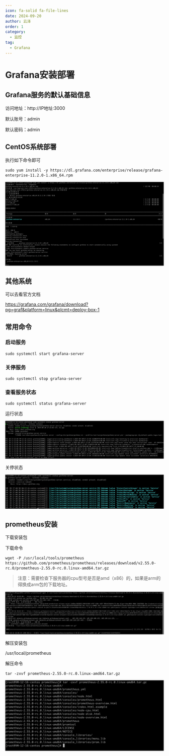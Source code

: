 ```yaml
---
icon: fa-solid fa-file-lines
date: 2024-09-20
author: 云泽
order: 1
category:
  - 监控
tag:
  - Grafana
---
```




# Grafana安装部署

## Grafana服务的默认基础信息

访问地址：http://IP地址:3000

默认账号：admin

默认密码：admin



## CentOS系统部署

执行如下命令即可

```shell
sudo yum install -y https://dl.grafana.com/enterprise/release/grafana-enterprise-11.2.0-1.x86_64.rpm
```

![image-20240920173702725](images/image-20240920173702725.png)





## 其他系统

可以去看官方文档

https://grafana.com/grafana/download?pg=graf&platform=linux&plcmt=deploy-box-1



## 常用命令

### 启动服务

```shell
sudo systemctl start grafana-server
```

### 关停服务

```shell
sudo systemctl stop grafana-server
```

### 查看服务状态

```shell
sudo systemctl status grafana-server
```

运行状态

![image-20240920174130850](images/image-20240920174130850.png)

关停状态

![image-20240920174203392](images/image-20240920174203392.png)





## prometheus安装

下载安装包

下载命令

```shell
wget -P /usr/local/tools/prometheus https://github.com/prometheus/prometheus/releases/download/v2.55.0-rc.0/prometheus-2.55.0-rc.0.linux-amd64.tar.gz
```

> 注意：需要检查下服务器的cpu型号是否是amd（x86）的，如果是arm的得换成arm包的下载地址。

![image-20241016104002653](images/image-20241016104002653.png)

解压安装包

/usr/local/prometheus

解压命令

```shell
tar -zxvf prometheus-2.55.0-rc.0.linux-amd64.tar.gz
```



![image-20241016103931615](images/image-20241016103931615.png)



